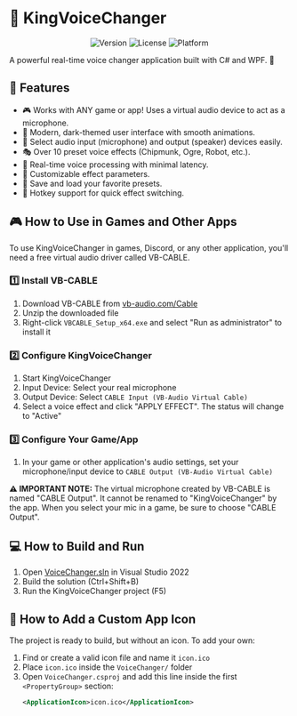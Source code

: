 # 🎤 KingVoiceChanger

<p align="center">
  <img src="https://img.shields.io/badge/Version-1.0-blue" alt="Version">
  <img src="https://img.shields.io/badge/License-MIT-green" alt="License">
  <img src="https://img.shields.io/badge/Platform-Windows-yellow" alt="Platform">
</p>

A powerful real-time voice changer application built with C# and WPF. 🚀

## 🌟 Features

- 🎮 Works with ANY game or app! Uses a virtual audio device to act as a microphone.
- 🎨 Modern, dark-themed user interface with smooth animations.
- 🎯 Select audio input (microphone) and output (speaker) devices easily.
- 🎭 Over 10 preset voice effects (Chipmunk, Ogre, Robot, etc.).
- 🎯 Real-time voice processing with minimal latency.
- 🎯 Customizable effect parameters.
- 🎯 Save and load your favorite presets.
- 🎯 Hotkey support for quick effect switching.

## 🎮 How to Use in Games and Other Apps

To use KingVoiceChanger in games, Discord, or any other application, you'll need a free virtual audio driver called VB-CABLE.

### 1️⃣ Install VB-CABLE

1. Download VB-CABLE from [vb-audio.com/Cable](https://vb-audio.com/Cable/)
2. Unzip the downloaded file
3. Right-click `VBCABLE_Setup_x64.exe` and select "Run as administrator" to install it

### 2️⃣ Configure KingVoiceChanger

1. Start KingVoiceChanger
2. Input Device: Select your real microphone
3. Output Device: Select `CABLE Input (VB-Audio Virtual Cable)`
4. Select a voice effect and click "APPLY EFFECT". The status will change to "Active"

### 3️⃣ Configure Your Game/App

1. In your game or other application's audio settings, set your microphone/input device to `CABLE Output (VB-Audio Virtual Cable)`

**⚠️ IMPORTANT NOTE:** The virtual microphone created by VB-CABLE is named "CABLE Output". It cannot be renamed to "KingVoiceChanger" by the app. When you select your mic in a game, be sure to choose "CABLE Output".

## 💻 How to Build and Run

1. Open [VoiceChanger.sln](cci:7://file:///c:/Users/M/Desktop/vc/VoiceChanger/VoiceChanger.sln:0:0-0:0) in Visual Studio 2022
2. Build the solution (Ctrl+Shift+B)
3. Run the KingVoiceChanger project (F5)

## 🎨 How to Add a Custom App Icon

The project is ready to build, but without an icon. To add your own:

1. Find or create a valid icon file and name it `icon.ico`
2. Place `icon.ico` inside the `VoiceChanger/` folder
3. Open `VoiceChanger.csproj` and add this line inside the first `<PropertyGroup>` section:
   ```xml
   <ApplicationIcon>icon.ico</ApplicationIcon>
